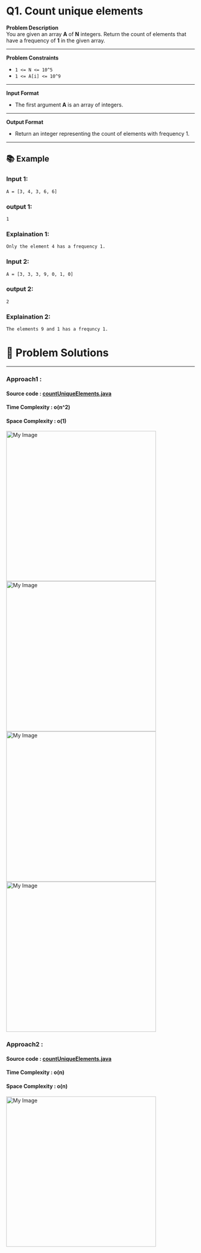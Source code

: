 # Q1. Count unique elements

**Problem Description**  
You are given an array **A** of **N** integers. Return the count of elements that have a frequency of **1** in the given array.

---

**Problem Constraints**
- `1 <= N <= 10^5`
- `1 <= A[i] <= 10^9`

---

**Input Format**
- The first argument **A** is an array of integers.

---

**Output Format**
- Return an integer representing the count of elements with frequency 1.

---
## 📚 Example

### Input 1:
```plaintext
A = [3, 4, 3, 6, 6]
```
### output 1:
```plaintext
1
```
### Explaination 1:
```plaintext
Only the element 4 has a frequency 1.
```
### Input 2:
```plaintext
A = [3, 3, 3, 9, 0, 1, 0]
```
### output 2:
```plaintext
2
```
### Explaination 2:
```plaintext
The elements 9 and 1 has a frequncy 1.
```

# 📝 Problem Solutions
---
### Approach1 :
#### Source code : [countUniqueElements.java](../../src/hashingOne/countUniqueElements/approachOne/countUniqueElements.java)
#### Time Complexity : o(n^2)
#### Space Complexity : o(1)

 <img src="../../images/hashingOne/countUniqueElements/approachOne/step1.jpg" alt="My Image" width="400" />
 <img src="../../images/hashingOne/countUniqueElements/approachOne/step2.jpg" alt="My Image" width="400" />
 <img src="../../images/hashingOne/countUniqueElements/approachOne/step3.jpg" alt="My Image" width="400" />
 <img src="../../images/hashingOne/countUniqueElements/approachOne/step4.jpg" alt="My Image" width="400" />

### Approach2 :
#### Source code : [countUniqueElements.java](../../src/hashingOne/countUniqueElements/approachOne/countUniqueElements.java)
#### Time Complexity : o(n)
#### Space Complexity : o(n)

 <img src="../../images/hashingOne/countUniqueElements/approachTwo/step1.jpg" alt="My Image" width="400" />
